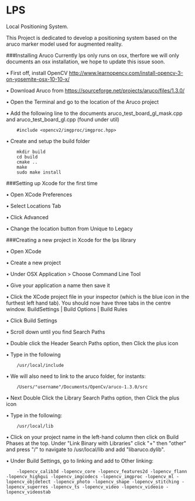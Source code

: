 # LPS
Local Positioning System.

This Project is dedicated to develop a positioning system based on the aruco marker model used for augmented reality.

###Installing Aruco
Currently lps only runs on osx, therfore we will only documents an osx installation, we hope to update this issue soon.

•	First off, install OpenCV 
	http://www.learnopencv.com/install-opencv-3-on-yosemite-osx-10-10-x/

•	Download Aruco from 
	https://sourceforge.net/projects/aruco/files/1.3.0/

•	Open the Terminal and go to the location of the Aruco project

•	Add the following line to the documents aruco_test_board_gl_mask.cpp and aruco_test_board_gl.cpp (found under util)
	
		#include <opencv2/imgproc/imgproc.hpp>
	
•	Create and setup the build folder
	
		mkdir build
		cd build
		cmake ..
		make
		sudo make install

###Setting up Xcode for the first time

•	Open XCode Preferences 

•	Select Locations Tab 

•	Click Advanced 

• Change the location button from Unique to Legacy

###Creating a new project in Xcode for the lps library

•	Open XCode 

•	Create a new project 

•	Under OSX Application > Choose Command Line Tool 

•	Give your application a name then save it

•	Click the XCode project file in your inspector (which is the blue icon in the furthest left
hand tab). You should now have three tabs in the centre window. BuildSettings | Build Options | Build Rules 

•	Click Build Settings 

•	Scroll down until you find Search Paths 

•	Double click the Header Search Paths option, then Click the plus icon 

•	Type in the following 

		/usr/local/include

•	We will also need to link to the aruco folder, for instants: 

		/Users/"username"/Documents/OpenCv/aruco-1.3.0/src

•	Next Double Click the Library Search Paths option, then Click the plus icon 

•	Type in the following: 

		/usr/local/lib 

•	Click on your project name in the left-hand column then click on Build Phases at the top. Under "Link Binary with Libraries" click "+" then "other" and press "/" to navigate to /usr/local/lib and add "libaruco.dylib".

•	Under Build Settings, go to linking and add to Other linking:

		-lopencv_calib3d -lopencv_core -lopencv_features2d -lopencv_flann -lopencv_highgui -lopencv_imgcodecs -lopencv_imgproc -lopencv_ml -lopencv_objdetect -lopencv_photo -lopencv_shape -lopencv_stitching -lopencv_superres -lopencv_ts -lopencv_video -lopencv_videoio -lopencv_videostab

 

